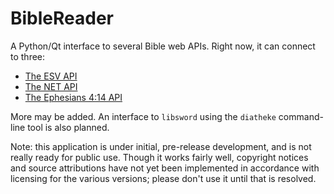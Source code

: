 BibleReader
============================================

A Python/Qt interface to several Bible web APIs.  Right now, it can connect to three:

 - [The ESV API](http://esvapi.org)
 - [The NET API](http://labs.bible.org/api_web_service)
 - [The Ephesians 4:14 API](http://www.4-14.org.uk/xml-bible-web-service-api)

More may be added.  An interface to `libsword` using the `diatheke` command-line tool is also planned.

Note: this application is under initial, pre-release development, and
is not really ready for public use.  Though it works fairly well,
copyright notices and source attributions have not yet been
implemented in accordance with licensing for the various versions;
please don't use it until that is resolved.
